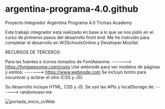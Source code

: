 # argentina-programa-4.0.github

Proyecto Integrador Argentina Programa 4.0 Ticmas Academy

Este trabajo integrador está realizado en base a lo que se nos pidió en el curso de primeros pasos del desarrollo front end. Me he instruido para completar el desarrollo en W3SchoolsOnline y Developer.Mozilla!

RECURSOS DE TERCEROS:

Para las fuentes e íconos tomados de FontAwsome: -------> https://fontawesome.com/icons
Usé webnode para ver modelos de páginas y estilos: -------> https://www.webnode.com
Se incluyó botón para oscurecer y aclarar el sitio (CSS y JS).

Su desarrollo incluye HTML, CSS y JS. Se usó las APIs y localStorage de: ------> randomuser.me

![portada_inicio_cvWeb](https://user-images.githubusercontent.com/93176365/221436286-77e874d3-3d01-4688-bc43-9337b2f42c85.png)
